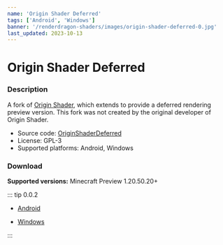 ```yaml
---
name: 'Origin Shader Deferred'
tags: ['Android', 'Windows']
banner: '/renderdragon-shaders/images/origin-shader-deferred-0.jpg'
last_updated: 2023-10-13
---
```


# Origin Shader Deferred <Badge type="warning" text="Archived" />

<Gallery
:images="[
  '/renderdragon-shaders/images/origin-shader-deferred-0.jpg',
  '/renderdragon-shaders/images/origin-shader-deferred-1.jpg'
  ]"
/>

### Description

A fork of [Origin Shader](https://github.com/bWFuanVzYWth/OriginShader), which extends to provide a deferred rendering preview version. This fork was not created by the original developer of Origin Shader.

* Source code: [OriginShaderDeferred](https://github.com/luit04/OriginShaderDeferred)
* License: GPL-3
* Supported platforms: Android, Windows

### Download <Badge type="warning" text="Discontinued" />

**Supported versions:** Minecraft Preview 1.20.50.20+ 

::: tip 0.0.2

* [Android](https://github.com/luit04/OriginShaderDeferred/releases/download/v0.0.2/OriginShaderDeferred-0.0.2-Android.zip)

* [Windows](https://github.com/luit04/OriginShaderDeferred/releases/download/v0.0.2/OriginShaderDeferred-0.0.2-Windows.zip)

:::
